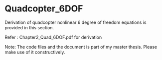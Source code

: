 # Quadcopter_6DOF
Derivation of quadcopter nonlinear 6 degree of freedom equations is provided in this section.

Refer : Chapter2_Quad_6DOF.pdf for derivation

Note: The code files and the document is part of my master thesis. Please make use of it constructively.
